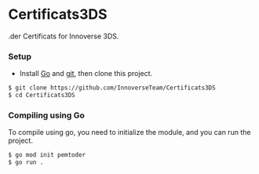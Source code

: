 # Certificats3DS
.der Certificats for Innoverse 3DS.

### Setup
- Install [Go](https://go.dev/doc/install) and [git](https://git-scm.com/downloads), then clone this project.
```bash
$ git clone https://github.com/InnoverseTeam/Certificats3DS
$ cd Certificats3DS
```

### Compiling using Go
To compile using go, you need to initialize the module, and you can run the project.
```bash
$ go mod init pemtoder
$ go run .
```
